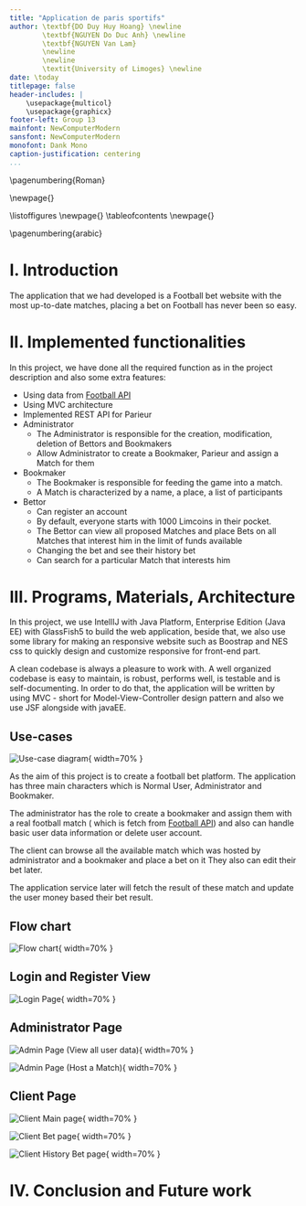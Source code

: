 ```yaml
---
title: "Application de paris sportifs"
author: \textbf{DO Duy Huy Hoang} \newline
        \textbf{NGUYEN Do Duc Anh} \newline
        \textbf{NGUYEN Van Lam}
        \newline
        \newline
        \textit{University of Limoges} \newline 
date: \today
titlepage: false
header-includes: |
    \usepackage{multicol}
    \usepackage{graphicx}
footer-left: Group 13
mainfont: NewComputerModern
sansfont: NewComputerModern
monofont: Dank Mono
caption-justification: centering
...
```

\pagenumbering{Roman} 

\newpage{}

\listoffigures
\newpage{}
\tableofcontents
\newpage{}

\pagenumbering{arabic} 

# I. Introduction
The application that we had developed is a Football bet website with the most up-to-date matches, placing a bet on Football has never been so easy.

# II. Implemented functionalities

In this project, we have done all the required function as in the project description and also some extra features:

- Using data from [Football API](https://www.football-data.org/)
- Using MVC architecture
- Implemented REST API for Parieur
- Administrator
    - The Administrator is responsible for the creation, modification, deletion of Bettors and Bookmakers 
    - Allow Administrator to create a Bookmaker, Parieur and assign a Match for them
- Bookmaker
    - The Bookmaker is responsible for feeding the game into a match.
    - A Match is characterized by a name, a place, a list of participants
- Bettor
    - Can register an account
    - By default, everyone starts with 1000 Limcoins in their pocket.
    - The Bettor can view all proposed Matches and place Bets on all Matches that interest him in the limit of funds available
    - Changing the bet and see their history bet
    - Can search for a particular Match that interests him

# III. Programs, Materials, Architecture

In this project, we use IntellIJ with Java Platform, Enterprise Edition (Java EE) with GlassFish5 to build the web application, beside that, we also use some library for making an responsive website such as Boostrap and NES css to quickly design and customize responsive for front-end part. 

A clean codebase is always a pleasure to work with. A well organized codebase is easy to maintain, is robust, performs well, is testable and is self-documenting. In order to do that, the application will be written by using MVC - short for Model-View-Controller design pattern and also we use JSF alongside with javaEE.

## Use-cases

![Use-case diagram](use-cases.png){ width=70% }

As the aim of this project is to create a football bet platform. The application has three main characters which is Normal User, Administrator and Bookmaker.

The administrator has the role to create a bookmaker and assign them with a real football match ( which is fetch from [Football API](https://www.football-data.org/)) and also can handle basic user data information or delete user account.

The client can browse all the available match which was hosted by administrator and a bookmaker and place a bet on it They also can edit their bet later.

The application service later will fetch the result of these match and update the user money based their bet result.

## Flow chart

![Flow chart](flow-chart.png){ width=70% } 

## Login and Register View

![Login Page](login.png){ width=70% }

## Administrator Page

![Admin Page (View all user data)](adminV1.png){ width=70% }

![Admin Page (Host a Match)](adminV2.png){ width=70% }

## Client Page

![Client Main page](clientMain.png){ width=70% }

![Client Bet page](clientBet.png){ width=70% }

![Client History Bet page](clientHist.png){ width=70% }

# IV. Conclusion and Future work



